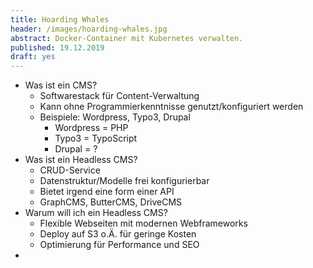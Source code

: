 ```yaml
---
title: Hoarding Whales
header: /images/hoarding-whales.jpg
abstract: Docker-Container mit Kubernetes verwalten.
published: 19.12.2019
draft: yes
---
```


* Was ist ein CMS?
    * Softwarestack für Content-Verwaltung
    * Kann ohne Programmierkenntnisse genutzt/konfiguriert werden
    * Beispiele: Wordpress, Typo3, Drupal
        * Wordpress = PHP
        * Typo3 = TypoScript
        * Drupal = ?
* Was ist ein Headless CMS?
    * CRUD-Service
    * Datenstruktur/Modelle frei konfigurierbar
    * Bietet irgend eine form einer API
    * GraphCMS, ButterCMS, DriveCMS
* Warum will ich ein Headless CMS?
    * Flexible Webseiten mit modernen Webframeworks
    * Deploy auf S3 o.Ä. für geringe Kosten
    * Optimierung für Performance und SEO
* 
